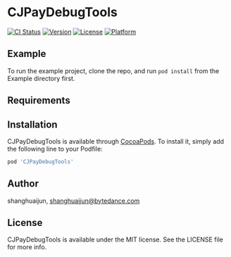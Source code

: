 # CJPayDebugTools

[![CI Status](https://img.shields.io/travis/shanghuaijun/CJPayDebugTools.svg?style=flat)](https://travis-ci.org/shanghuaijun/CJPayDebugTools)
[![Version](https://img.shields.io/cocoapods/v/CJPayDebugTools.svg?style=flat)](https://cocoapods.org/pods/CJPayDebugTools)
[![License](https://img.shields.io/cocoapods/l/CJPayDebugTools.svg?style=flat)](https://cocoapods.org/pods/CJPayDebugTools)
[![Platform](https://img.shields.io/cocoapods/p/CJPayDebugTools.svg?style=flat)](https://cocoapods.org/pods/CJPayDebugTools)

## Example

To run the example project, clone the repo, and run `pod install` from the Example directory first.

## Requirements

## Installation

CJPayDebugTools is available through [CocoaPods](https://cocoapods.org). To install
it, simply add the following line to your Podfile:

```ruby
pod 'CJPayDebugTools'
```

## Author

shanghuaijun, shanghuaijun@bytedance.com

## License

CJPayDebugTools is available under the MIT license. See the LICENSE file for more info.

